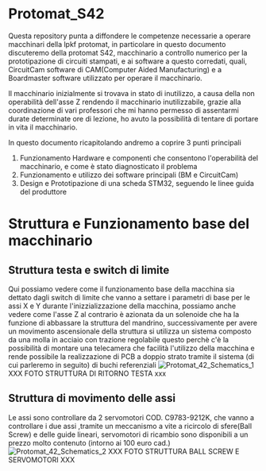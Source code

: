 # Protomat_S42
Questa repository punta a diffondere le competenze necessarie a operare macchinari della lpkf protomat, in particolare in questo documento discuteremo della protomat S42,
macchinario a controllo numerico per la prototipazione di circuiti stampati, e ai software a questo corredati, quali, CircuitCam software di CAM(Computer Aided Manufacturing) e
a Boardmaster software utilizzato per operare il macchinario.

Il macchinario inizialmente si trovava in stato di inutilizzo, a causa della non operabilità dell'asse Z rendendo il macchinario inutilizzabile, grazie alla coordinazione di vari professori
che mi hanno permesso di assentarmi durate determinate ore di lezione, ho avuto la possibilità di tentare di portare in vita il macchinario.

In questo documento ricapitolando andremo a coprire 3 punti principali
1. Funzionamento Hardware e componenti che consentono l'operabilità del macchinario, e come è stato diagnosticato il problema
2. Funzionamento e utilizzo dei software principali (BM e CircuitCam)
3. Design e Prototipazione di una scheda STM32, seguendo le linee guida del produttore

# Struttura e Funzionamento base del macchinario
   ## Struttura testa e switch di limite
   Qui possiamo vedere come il funzionamento base della macchina sia dettato dagli switch di limite che vanno a settare i parametri di base per le assi X e Y durante l'inizzializzazione della macchina, possiamo anche
   vedere come l'asse Z al contrario è azionata da un solenoide che ha la funzione di abbassare la struttura del mandrino, successivamente per avere un movimento ascensionale
   della struttura si utilizza un sistema composto da una molla in acciaio con trazione regolabile questo perchè c'è la possibilità di montare una telecamera che facilità
   l'utilizzo della macchina e rende possibile la realizzazione di PCB a doppio strato tramite il sistema (di cui parleremo in seguito) di buchi referenziali
![Protomat_42_Schematics_1](https://github.com/user-attachments/assets/f49a32e9-4557-433c-9969-6609ffc4387a)
XXX FOTO STRUTTURA DI RITORNO TESTA xxx
   ## Struttura di movimento delle assi
   Le assi sono controllare da 2 servomotori COD. C9783-9212K, che vanno a controllare i due assi ,tramite un meccanismo a vite a ricircolo di sfere(Ball Screw) e delle guide lineari, servomotori di ricambio sono disponibili a un prezzo molto contenuto (intorno ai 100 euro cad.)
   ![Protomat_42_Schematics_2](https://github.com/user-attachments/assets/46ac16c5-b4ae-402b-b0fb-f9cbe28cb19c)
XXX FOTO STRUTTURA BALL SCREW E SERVOMOTORI XXX

